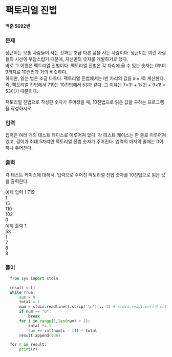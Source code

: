 # 팩토리얼 진법

#### 백준 5692번

### 문제
상근이는 보통 사람들이 사는 것과는 조금 다른 삶을 사는 사람이다. 상근이는 이런 사람들의 시선이 부담스럽기 때문에, 자신만의 숫자를 개발하기로 했다.         
바로 그 이름은 팩토리얼 진법이다. 팩토리얼 진법은 각 자리에 올 수 있는 숫자는 0부터 9까지로 10진법과 거의 비슷하다.             
하지만, 읽는 법은 조금 다르다. 팩토리얼 진법에서는 i번 자리의 값을 ai×i!로 계산한다.            
즉, 팩토리얼 진법에서 719는 10진법에서 53과 같다. 그 이유는 7×3! + 1×2! + 9×1! = 53이기 때문이다.
                  
팩토리얼 진법으로 작성한 숫자가 주어졌을 때, 10진법으로 읽은 값을 구하는 프로그램을 작성하시오.            
                
### 입력
입력은 여러 개의 테스트 케이스로 이루어져 있다. 각 테스트 케이스는 한 줄로 이루어져 있고, 길이가 최대 5자리인 팩토리얼 진법 숫자가 주어진다. 입력의 마지막 줄에는 0이 하나 주어진다.

### 출력
각 테스트 케이스에 대해서, 입력으로 주어진 팩토리얼 진법 숫자를 10진법으로 읽은 값을 출력한다.         
            
예제 입력 1 
719      
1        
15        
110      
102      
0          
예제 출력 1         
53       
1        
7        
8       
8     

### 풀이
```python
  from sys import stdin

  result = []
  while True:
      sum = 0
      total = 1
      num = stdin.readline().strip('\n')[::-1] # stdin.readline()은 enter(\n)까지 포함됨 -> strip('/n')으로 제거
      if num == "0":
          break
      for i in range(1,len(num) + 1):
          total *= i
          sum += int(num[i - 1]) * total
      result.append(sum)

  for r in result:
      print(r)
```

